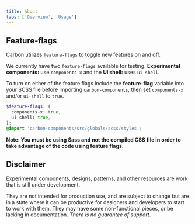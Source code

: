 ```yaml
---
title: About
tabs: ['Overview', 'Usage']
---
```


## Feature-flags

Carbon utilizes `feature-flags` to toggle new features on and off.

We currently have two `feature-flags` available for testing. **Experimental components:** use `components-x` and the **UI shell:** uses `ui-shell`.

To turn on either of the feature flags include the **feature-flag** variable into your SCSS file before importing `carbon-components`, then set `components-x` and/or `ui-shell` to `true`.

```scss
$feature-flags: (
  components-x: true,
  ui-shell: true,
);
@import 'carbon-components/src/globals/scss/styles';
```

**Note: You must be using Sass and not the compiled CSS file in order to take advantage of the code using feature flags.**

## Disclaimer

Experimental components, designs, patterns, and other resources are work that is still under development.

They are not intended for production use, and are subject to change but are in a state where it can be productive for designers and developers to start to work with them. They may have some non-functional pieces, or be lacking in documentation. _There is no guarantee of support_.
